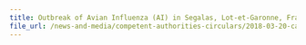 ```yaml
---
title: Outbreak of Avian Influenza (AI) in Segalas, Lot-et-Garonne, France
file_url: /news-and-media/competent-authorities-circulars/2018-03-20-ca.pdf
---
```

